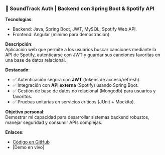 ### 🎵 SoundTrack Auth | Backend con Spring Boot & Spotify API  

**Tecnologías**:  
- Backend: Java, Spring Boot, JWT, MySQL, Spotify Web API.  
- Frontend: Angular (mínimo para demostración).  

**Descripción**:  
Aplicación web que permite a los usuarios buscar canciones mediante la API de Spotify, autenticarse con JWT y guardar sus canciones favoritas en una base de datos relacional.  

**Destacado**:  
- ✅ Autenticación segura con **JWT** (tokens de acceso/refresh).  
- ✅ Integración con **API externa** (Spotify) usando Spring Boot.  
- ✅ Gestión de base de datos no relacional (Mongodb) para usuarios y favoritos.  
- ✅ Pruebas unitarias en servicios críticos (JUnit + Mockito).  

**Objetivo personal**:  
Demostrar mi capacidad para desarrollar sistemas backend robustos, manejar seguridad y consumir APIs complejas.  

**Enlaces**:  
- [Código en GitHub](https://github.com/tu-usuario/soundtrack-auth)  
- [Demo en vivo]  
